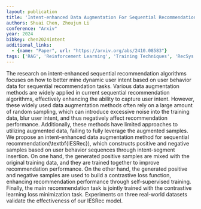 ```yaml
---
layout: publication
title: 'Intent-enhanced Data Augmentation For Sequential Recommendation'
authors: Shuai Chen, Zhoujun Li
conference: "Arxiv"
year: 2024
bibkey: chen2024intent
additional_links:
  - {name: "Paper", url: "https://arxiv.org/abs/2410.08583"}
tags: ['RAG', 'Reinforcement Learning', 'Training Techniques', 'RecSys', 'Pretraining Methods']
---
```

The research on intent-enhanced sequential recommendation algorithms focuses
on how to better mine dynamic user intent based on user behavior data for
sequential recommendation tasks. Various data augmentation methods are widely
applied in current sequential recommendation algorithms, effectively enhancing
the ability to capture user intent. However, these widely used data
augmentation methods often rely on a large amount of random sampling, which can
introduce excessive noise into the training data, blur user intent, and thus
negatively affect recommendation performance. Additionally, these methods have
limited approaches to utilizing augmented data, failing to fully leverage the
augmented samples. We propose an intent-enhanced data augmentation method for
sequential recommendation(\textbf\{IESRec\}), which constructs positive and
negative samples based on user behavior sequences through intent-segment
insertion. On one hand, the generated positive samples are mixed with the
original training data, and they are trained together to improve recommendation
performance. On the other hand, the generated positive and negative samples are
used to build a contrastive loss function, enhancing recommendation performance
through self-supervised training. Finally, the main recommendation task is
jointly trained with the contrastive learning loss minimization task.
Experiments on three real-world datasets validate the effectiveness of our
IESRec model.
